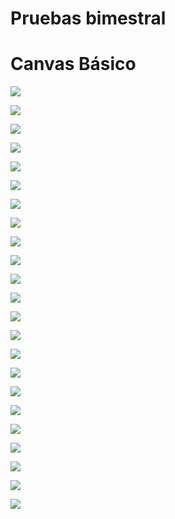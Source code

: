 # Pruebas bimestral


# Canvas Básico

![](img/Captura%20de%20pantalla%20de%202022-06-14%2007-52-04.png)


![](img/Captura%20de%20pantalla%20de%202022-06-14%2008-26-04.png)

![](img/Captura%20de%20pantalla%20de%202022-06-14%2009-28-16.png)


![](img/captura4.png)

![](img/cap5.png)


![](img/cap6.png)


![](img/cap7.png)

![](img/cap8.png)


![](img/cap9.png)

![](img/Captura%20de%20pantalla%20de%202022-06-15%2016-13-19.png)


![](img/cap11.png)

![](img/cap%2012.png)

![](img/cap13.png)

![](img/cap14.png)

![](img/cap15.png)

![](img/cap16.png)

![](img/basico.png)

![](img/principiosanim.png)

![](img/borrarydibujar.png)

![](img/colisiones.png)

![](img/Captura%20de%20pantalla%20de%202022-06-15%2018-30-44.png)

![](img/ahorcado.png)

![](img/naves.png)

![]()
